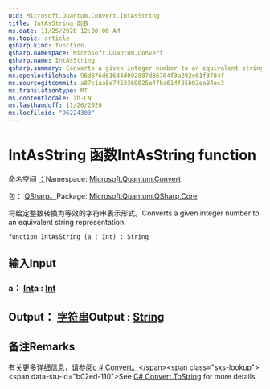 ```yaml
---
uid: Microsoft.Quantum.Convert.IntAsString
title: IntAsString 函数
ms.date: 11/25/2020 12:00:00 AM
ms.topic: article
qsharp.kind: function
qsharp.namespace: Microsoft.Quantum.Convert
qsharp.name: IntAsString
qsharp.summary: Converts a given integer number to an equivalent string representation.
ms.openlocfilehash: 96d876d61644d002887d86704f3a292e61f3784f
ms.sourcegitcommit: a87c1aa8e7453360025e47ba614f25b02ea84ec3
ms.translationtype: MT
ms.contentlocale: zh-CN
ms.lasthandoff: 11/26/2020
ms.locfileid: "96224303"
---
```

# <a name="intasstring-function"></a><span data-ttu-id="b02ed-102">IntAsString 函数</span><span class="sxs-lookup"><span data-stu-id="b02ed-102">IntAsString function</span></span>

<span data-ttu-id="b02ed-103">命名空间 [：](xref:Microsoft.Quantum.Convert)</span><span class="sxs-lookup"><span data-stu-id="b02ed-103">Namespace: [Microsoft.Quantum.Convert](xref:Microsoft.Quantum.Convert)</span></span>

<span data-ttu-id="b02ed-104">包： [QSharp。](https://nuget.org/packages/Microsoft.Quantum.QSharp.Core)</span><span class="sxs-lookup"><span data-stu-id="b02ed-104">Package: [Microsoft.Quantum.QSharp.Core](https://nuget.org/packages/Microsoft.Quantum.QSharp.Core)</span></span>


<span data-ttu-id="b02ed-105">将给定整数转换为等效的字符串表示形式。</span><span class="sxs-lookup"><span data-stu-id="b02ed-105">Converts a given integer number to an equivalent string representation.</span></span>

```qsharp
function IntAsString (a : Int) : String
```


## <a name="input"></a><span data-ttu-id="b02ed-106">输入</span><span class="sxs-lookup"><span data-stu-id="b02ed-106">Input</span></span>

### <a name="a--int"></a><span data-ttu-id="b02ed-107">a： [Int](xref:microsoft.quantum.lang-ref.int)</span><span class="sxs-lookup"><span data-stu-id="b02ed-107">a : [Int](xref:microsoft.quantum.lang-ref.int)</span></span>





## <a name="output--string"></a><span data-ttu-id="b02ed-108">Output： [字符串](xref:microsoft.quantum.lang-ref.string)</span><span class="sxs-lookup"><span data-stu-id="b02ed-108">Output : [String](xref:microsoft.quantum.lang-ref.string)</span></span>



## <a name="remarks"></a><span data-ttu-id="b02ed-109">备注</span><span class="sxs-lookup"><span data-stu-id="b02ed-109">Remarks</span></span>

<span data-ttu-id="b02ed-110">有关更多详细信息，请参阅[c # Convert。](https://docs.microsoft.com/dotnet/api/system.convert.tostring?view=netframework-4.7.1#System_Convert_ToString_System_Int64_)</span><span class="sxs-lookup"><span data-stu-id="b02ed-110">See [C# Convert.ToString](https://docs.microsoft.com/dotnet/api/system.convert.tostring?view=netframework-4.7.1#System_Convert_ToString_System_Int64_) for more details.</span></span>